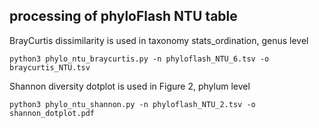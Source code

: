 ## processing of phyloFlash NTU table

BrayCurtis dissimilarity is used in taxonomy stats_ordination, genus level

```
python3 phylo_ntu_braycurtis.py -n phyloflash_NTU_6.tsv -o braycurtis_NTU.tsv
```

Shannon diversity dotplot is used in Figure 2, phylum level

```
python3 phylo_ntu_shannon.py -n phyloflash_NTU_2.tsv -o shannon_dotplot.pdf
```